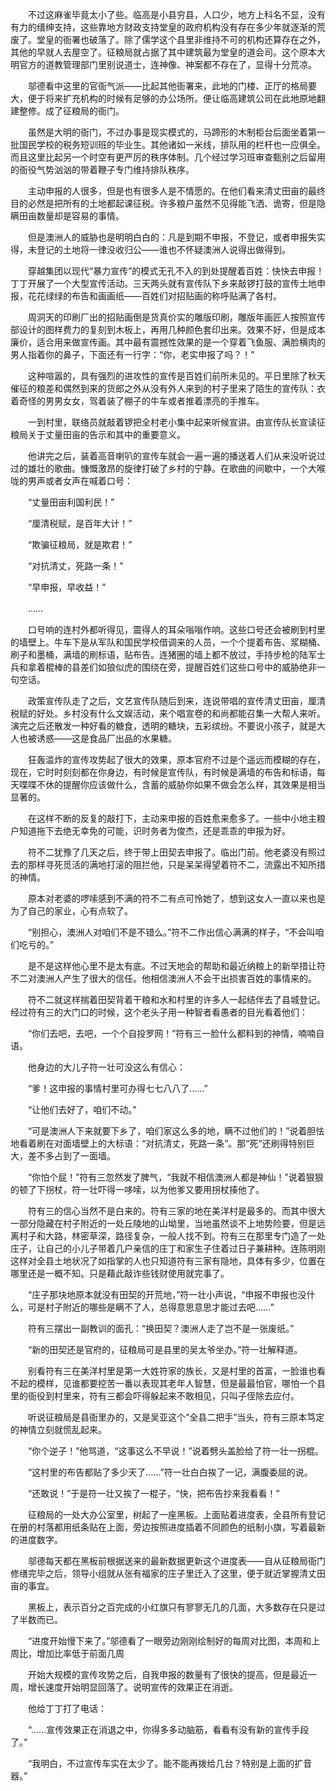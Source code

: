 　　不过这麻雀毕竟太小了些。临高是小县穷县，人口少，地方上科名不显，没有有力的缙绅支持，这些靠地方财政支持堂皇的政府机构没有存在多少年就逐渐的荒废了。堂皇的衙署也破落了。除了儒学这个县里非维持不可的机构还算存在之外，其他的早就人去屋空了。征粮局就占据了其中建筑最为堂皇的道会司。这个原本大明官方的道教管理部门里别说道士，连神像、神案都不存在了，显得十分荒凉。

　　邬德看中这里的官衙气派——比起其他衙署来，此地的门楼、正厅的格局要大，便于将来扩充机构的时候有足够的办公场所。便让临高建筑公司在此地原地翻建整修。成了征粮局的衙门。

　　虽然是大明的衙门，不过办事是现实模式的，马蹄形的木制柜台后面坐着第一批国民学校的税务短训班的毕业生。其他诸如一米线，排队用的栏杆也一应俱全。而且这里比起另一个时空有更严厉的秩序体制。几个经过学习班审查甄别之后留用的衙役气势汹汹的带着鞭子专门维持排队秩序。

　　主动申报的人很多，但是也有很多人是不情愿的。在他们看来清丈田亩的最终目的必然是把所有的土地都起课征税。许多粮户虽然不见得能飞洒、诡寄，但是隐瞒田亩数量却是容易的事情。

　　但是澳洲人的威胁也是明明白白的：凡是到期不申报，不登记，或者申报失实得，未登记的土地将一律没收归公——谁也不怀疑澳洲人说得出做得到。

　　穿越集团以现代“暴力宣传”的模式无孔不入的到处提醒着百姓：快快去申报！丁丁开展了一个大型宣传活动。三天两头就有宣传队下乡来敲锣打鼓的宣传土地申报，花花绿绿的布告和画画纸——百姓们对招贴画的称呼贴满了各村。

　　周洞天的印刷厂出的招贴画倒是货真价实的雕版印刷，雕版年画匠人按照宣传部设计的图样费力的复刻到木板上，再用几种颜色套印出来。效果不好，但是成本廉价，适合用来做宣传画。其中最有震撼性效果的是一个穿着飞鱼服、满脸横肉的男人指着你的鼻子，下面还有一行字：“你，老实申报了吗？！”

　　这种喧嚣的，具有强烈的进攻性的宣传是百姓们前所未见的。平日里除了秋天催征的粮差和偶然到来的货郎之外从没有外人来到的村子里来了陌生的宣传队：衣着奇怪的男男女女，驾着装了棚子的牛车或者推着漂亮的手推车。

　　一到村里，联络员就敲着锣把全村老小集中起来听候宣讲。由宣传队长宣读征粮局关于丈量田亩的告示和其中的重要意义。

　　他讲完之后，装着高音喇叭的宣传车就会一遍一遍的播送着人们从来没听说过过的雄壮的歌曲。慷慨激昂的旋律打破了乡村的宁静。在歌曲的间歇中，一个大喉咙的男声或者女声在喊着口号：

　　“丈量田亩利国利民！”

　　“厘清税赋，是百年大计！”

　　“欺骗征粮局，就是欺君！”

　　“对抗清丈，死路一条！”

　　“早申报，早收益！”

　　……

　　口号响的连村外都听得见，震得人的耳朵嗡嗡作响。这些口号还会被刷到村里的墙壁上。牛车下是从军队和国民学校借调来的人员，一个个提着布告、浆糊桶、刷子和墨桶，满墙的刷标语，贴布告。连猪圈的墙上都不放过，手持步枪的陆军士兵和拿着棍棒的县差们如狼似虎的围绕在旁，提醒百姓们这些口号中的威胁绝非一句空话。

　　政策宣传队走了之后，文艺宣传队随后到来，连说带唱的宣传清丈田亩，厘清税赋的好处。乡村没有什么文娱活动，来个唱宣卷的和尚都能召集一大帮人来听。演完之后还散发一种好看的糖食，透明的糖块，五彩缤纷。不要说小孩子，就是大人也被诱惑——这是食品厂出品的水果糖。

　　狂轰滥炸的宣传攻势起了很大的效果，原本官府不过是个遥远而模糊的存在，现在，它时时刻刻都在你身边，有时候是宣传队，有时候是满墙的布告和标语，每天喋喋不休的提醒你应该做什么，含蓄的威胁你如果不做会怎么样，其效果是相当显著的。

　　在这样不断的反复的敲打下，主动来申报的百姓愈来愈多了。一些中小地主粮户知道拖下去绝无幸免的可能，识时务者为俊杰，还是乖乖的申报为好。

　　符不二犹豫了几天之后，终于带上田契去申报了。临出门前。他老婆没有照过去的那样寻死觅活的满地打滚的阻拦他，只是呆呆得望着符不二，流露出不知所措的神情。

　　原本对老婆的啰嗦感到不满的符不二有点可怜她了，想到这女人一直以来也是为了自己的家业，心有点软了。

　　“别担心，澳洲人对咱们不是不错么。”符不二作出信心满满的样子，“不会叫咱们吃亏的。”

　　是不是这样他心里不是太有底。不过天地会的帮助和最近纳粮上的新举措让符不二对澳洲人产生了很大的信任。他相信澳洲人不会干出损害百姓的事情来的。

　　符不二就这样揣着田契背着干粮和水和村里的许多人一起结伴去了县城登记。经过符有三的大门口的时候，这个老头子用一种智者看愚者的目光看着他们：

　　“你们去吧，去吧，一个个自投罗网！”符有三一脸什么都料到的神情，喃喃自语。

　　他身边的大儿子符一壮可没这么有信心：

　　“爹！这申报的事情村里可办得七七八八了……”

　　“让他们去好了，咱们不动。”

　　“可是澳洲人下来就要下乡了，咱们家这么多的地，瞒不过他们的！”说着胆怯地看着刷在对面墙壁上的大标语：“对抗清丈，死路一条”。那“死”还刷得特别巨大，差不多占到了一面墙。

　　“你怕个屁！”符有三忽然发了脾气，“我就不相信澳洲人都是神仙！”说着狠狠的顿了下拐杖，符一壮吓得一哆嗦，以为他爹又要用拐杖揍他了。

　　符有三的信心当然不是白来的。符有三家的地在美洋村是最多的。而其中很大一部分隐藏在村子附近的一处丘陵地的山坳里，当地虽然谈不上地势险要，但是远离村子和大路，林密草深，路径复杂，一般人找不到。符有三在那里专门造了一处庄子，让自己的小儿子带着几户亲信的庄丁和家生子住着过日子兼耕种。连陈明刚这样对全县土地状况了如指掌的人也只知道符有三家有隐地，具体有多少，位置在哪里还是一概不知。只是藉此敲诈些钱财使用就完事了。

　　“庄子那块地原本就没有田契的开荒地，”符一壮小声说，“申报不申报也没什么，可是村子附近的哪些是瞒不了人，总得意思意思才能过去吧……”

　　符有三摆出一副教训的面孔：“换田契？澳洲人走了岂不是一张废纸。”

　　“新的田契还是官府的，征粮局可是县里的吴太爷坐办。”符一壮解释道。

　　别看符有三在美洋村里是第一大姓符家的族长，又是村里的首富，一脸谁也看不起的模样，见谁都要挖苦一番以表现其老年人智慧，但是最最怕官，哪怕一个县里的衙役到村里来，符有三都会吓得躲起来不敢相见，只叫子侄除去应付。

　　听说征粮局是县衙里办的，又是吴亚这个“全县二把手”当头，符有三原本笃定的神情立刻就慌乱起来。

　　“你个逆子！”他骂道，“这事这么不早说！”说着劈头盖脸给了符一壮一拐棍。

　　“这村里的布告都贴了多少天了……”符一壮白白挨了一记，满腹委屈的说。

　　“还敢说！”于是符一壮又挨了一棍子，“快，把布告抄来我看看！”

　　征粮局的一处大办公室里，树起了一座黑板。上面贴着进度表，全县所有登记在册的村落都用纸条贴在上面，旁边按照进度插着不同颜色的纸制小旗，写着最新的进度数字。

　　邬德每天都在黑板前根据送来的最新数据更新这个进度表——自从征粮局衙门修缮完毕之后，领导小组就从张有福家的庄子里迁入了这里，便于就近掌握清丈田亩的事宜。

　　黑板上，表示百分之百完成的小红旗只有寥寥无几的几面，大多数存在只是过了半数而已。

　　“进度开始慢下来了。”邬德看了一眼旁边刚刚绘制好的每周对比图，本周和上周比，增加比率低于前面几周

　　开始大规模的宣传攻势之后，自我申报的数量有了很快的提高，但是最近一周，增长速度开始明显回落了。说明宣传的效果正在消逝。

　　他给丁丁打了电话：

　　“……宣传效果正在消退之中，你得多多动脑筋，看看有没有新的宣传手段了。”

　　“我明白，不过宣传车实在太少了。能不能再拨给几台？特别是上面的扩音器。”
